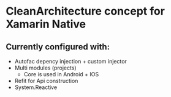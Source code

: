 # CleanArchitecture concept for Xamarin Native

## Currently configured with:
- Autofac depency injection + custom injector
- Multi modules (projects)
  - Core is used in Android + IOS
- Refit for Api construction
- System.Reactive
